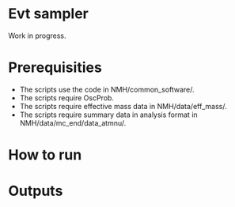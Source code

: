 Evt sampler
==============

Work in progress.

Prerequisities
==============
* The scripts use the code in NMH/common_software/.
* The scripts require OscProb.
* The scripts require effective mass data in NMH/data/eff_mass/.
* The scripts require summary data in analysis format in NMH/data/mc_end/data_atmnu/.

How to run
==========

Outputs
==========

